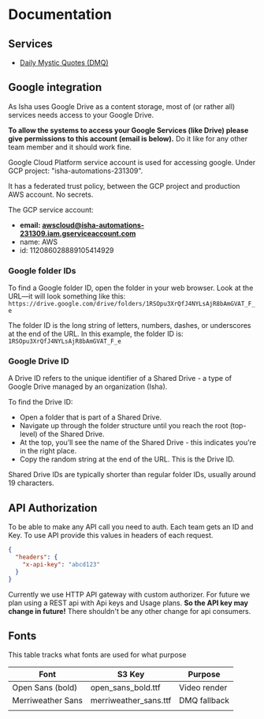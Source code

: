 # Documentation

## Services

- [Daily Mystic Quotes (DMQ)](./dmq/README.md)

## Google integration

As Isha uses Google Drive as a content storage, most of (or rather all) services needs access to your Google Drive.

**To allow the systems to access your Google Services (like Drive) please give permissions to this account (email is below).** Do it like for any other team member and it should work fine.

Google Cloud Platform service account is used for accessing google. Under GCP project: "isha-automations-231309".

It has a federated trust policy, between the GCP project and production AWS account. No secrets.

The GCP service account:

- **email: awscloud@isha-automations-231309.iam.gserviceaccount.com**
- name: AWS
- id: 112086028889105414929

### Google folder IDs

To find a Google folder ID, open the folder in your web browser. Look at the URL—it will look something like this:
`https://drive.google.com/drive/folders/1RSOpu3XrQfJ4NYLsAjR8bAmGVAT_F_e`

The folder ID is the long string of letters, numbers, dashes, or underscores at the end of the URL.
In this example, the folder ID is:
`1RSOpu3XrQfJ4NYLsAjR8bAmGVAT_F_e`

### Google Drive ID

A Drive ID refers to the unique identifier of a Shared Drive - a type of Google Drive managed by an organization (Isha).

To find the Drive ID:

- Open a folder that is part of a Shared Drive.
- Navigate up through the folder structure until you reach the root (top-level) of the Shared Drive.
- At the top, you’ll see the name of the Shared Drive - this indicates you're in the right place.
- Copy the random string at the end of the URL. This is the Drive ID.

Shared Drive IDs are typically shorter than regular folder IDs, usually around 19 characters.

## API Authorization

To be able to make any API call you need to auth.
Each team gets an ID and Key.
To use API provide this values in headers of each request.

```json
{
  "headers": {
    "x-api-key": "abcd123"
  }
}
```

Currently we use HTTP API gateway with custom authorizer. For future we plan using a REST api with Api keys and Usage plans. **So the API key may change in future!** There shouldn't be any other change for api consumers.

## Fonts

This table tracks what fonts are used for what purpose

| Font              | S3 Key                | Purpose      |
|-------------------|-----------------------|--------------|
| Open Sans (bold)  | open_sans_bold.ttf    | Video render |
| Merriweather Sans | merriweather_sans.ttf | DMQ fallback |
|                   |                       |              |
